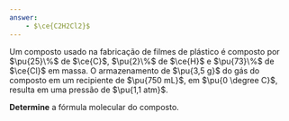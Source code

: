 ```yaml
---
answer:
    - $\ce{C2H2Cl2}$
---
```


Um composto usado na fabricação de filmes de plástico é composto por $\pu{25}\%$ de $\ce{C}$, $\pu{2}\%$ de $\ce{H}$ e $\pu{73}\%$ de $\ce{Cl}$ em massa. O armazenamento de $\pu{3,5 g}$ do gás do composto em um recipiente de $\pu{750 mL}$, em $\pu{0 \degree C}$, resulta em uma pressão de $\pu{1,1 atm}$.

**Determine** a fórmula molecular do composto.
